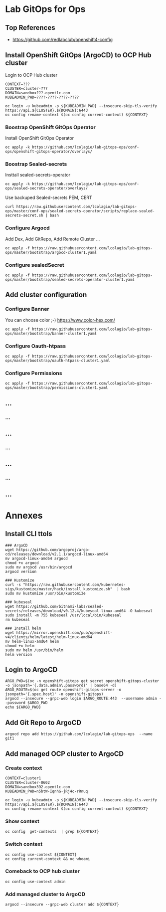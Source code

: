 # Lab GitOps for Ops

## Top References
- https://github.com/redlabclub/openshift4-config


## Install OpenShift GitOps (ArgoCD) to OCP Hub cluster
Login to OCP Hub cluster

<!-- 
CONTEXT=hub1
CLUSTER=cluster-0602
DOMAIN=sandbox392.opentlc.com
KUBEADMIN_PWD=n5btW-IqnhG-jRj4c-rRnuq 
-->

```
CONTEXT=???
CLUSTER=cluster-???
DOMAIN=sandbox???.opentlc.com
KUBEADMIN_PWD=????-????-????-????

oc login -u kubeadmin -p ${KUBEADMIN_PWD} --insecure-skip-tls-verify https://api.${CLUSTER}.${DOMAIN}:6443
oc config rename-context $(oc config current-context) ${CONTEXT}
```

### Boostrap OpenShift GitOps Operator
Install OpenShift GitOps Operator
```
oc apply -k https://github.com/lcolagio/lab-gitops-ops/conf-ops/openshift-gitops-operator/overlays/
```

### Boostrap Sealed-secrets
Insttall sealed-secrets-operator
```
oc apply -k https://github.com/lcolagio/lab-gitops-ops/conf-ops/sealed-secrets-operator/overlays/
```

Use backuped Sealed-secrets PEM, CERT
```
curl https://raw.githubusercontent.com/lcolagio/lab-gitops-ops/master/conf-ops/sealed-secrets-operator/scripts/replace-sealed-secrets-secret.sh | bash
```

### Configure Argocd
Add Dex, Add GitRepo, Add Remote Cluster ...
```
oc apply -f https://raw.githubusercontent.com/lcolagio/lab-gitops-ops/master/bootstrap/argocd-cluster1.yaml
```

<!-- ```
kustomize build https://github.com/lcolagio/lab-gitops-ops/conf-ops/argocd/overlays/cluster1
``` -->

### Configure sealedSecret
```
oc apply -f https://raw.githubusercontent.com/lcolagio/lab-gitops-ops/master/bootstrap/sealed-secrets-operator-cluster1.yaml
```
<!-- ```
oc apply -k https://github.com/lcolagio/lab-gitops-ops/conf-ops/sealed-secrets-operator/base
``` -->

<!-- ```  ``` -->
<!-- ```  ``` -->
<!-- ```  ``` -->

## Add cluster configuration


### Configure Banner
You can choose color ;-)
https://www.color-hex.com/

```
oc apply -f https://raw.githubusercontent.com/lcolagio/lab-gitops-ops/master/bootstrap/banner-cluster1.yaml
```

### Configure Oauth-htpass
```
oc apply -f https://raw.githubusercontent.com/lcolagio/lab-gitops-ops/master/bootstrap/oauth-htpass-cluster1.yaml
```

### Configure Permissions
```
oc apply -f https://raw.githubusercontent.com/lcolagio/lab-gitops-ops/master/bootstrap/permissions-cluster1.yaml
```


## ...

### ...

## ...

### ...

## ...

### ...

## ...

<!-- ```  ``` -->
<!-- ```  ``` -->
<!-- ```  ``` -->

# Annexes


## Install CLI ttols

```
### ArgoCD
wget https://github.com/argoproj/argo-cd/releases/download/v2.1.1/argocd-linux-amd64
mv argocd-linux-amd64 argocd
chmod +x argocd
sudo mv argocd /usr/bin/argocd
argocd version

### Kustomize
curl -s "https://raw.githubusercontent.com/kubernetes-sigs/kustomize/master/hack/install_kustomize.sh"  | bash
sudo mv kustomize /usr/bin/kustomize

### kubeseal
wget https://github.com/bitnami-labs/sealed-secrets/releases/download/v0.12.4/kubeseal-linux-amd64 -O kubeseal
sudo install -m 755 kubeseal /usr/local/bin/kubeseal
rm kubeseal

### Install helm
wget https://mirror.openshift.com/pub/openshift-v4/clients/helm/latest/helm-linux-amd64
mv helm-linux-amd64 helm
chmod +x helm
sudo mv helm /usr/bin/helm
helm version
```

## Login to ArgoCD
```
ARGO_PWD=$(oc -n openshift-gitops get secret openshift-gitops-cluster -o jsonpath='{.data.admin\.password}' | base64 -d)
ARGO_ROUTE=$(oc get route openshift-gitops-server -o jsonpath='{.spec.host}' -n openshift-gitops)
argocd --insecure --grpc-web login $ARGO_ROUTE:443  --username admin --password $ARGO_PWD
echo ${ARGO_PWD}
```

## Add Git Repo to ArgoCD
```
argocd repo add https://github.com/lcolagio/lab-gitops-ops  --name git1
```

## Add managed OCP cluster to ArgoCD

### Create context

```
CONTEXT=cluster1
CLUSTER=cluster-0602
DOMAIN=sandbox392.opentlc.com
KUBEADMIN_PWD=n5btW-IqnhG-jRj4c-rRnuq

oc login -u kubeadmin -p ${KUBEADMIN_PWD} --insecure-skip-tls-verify https://api.${CLUSTER}.${DOMAIN}:6443
oc config rename-context $(oc config current-context) ${CONTEXT}
```

### Show context

```
oc config  get-contexts  | grep ${CONTEXT}
```

### Switch context
```
oc config use-context ${CONTEXT}
oc config current-context && oc whoami
```

### Comeback to OCP hub cluster
```
oc config use-context admin
```

### Add managed cluster to ArgoCD
```
argocd --insecure --grpc-web cluster add ${CONTEXT}
```
